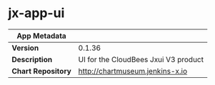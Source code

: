 # jx-app-ui

|App Metadata||
|---|---|
| **Version** | 0.1.36 |
| **Description** | UI for the CloudBees Jxui V3 product |
| **Chart Repository** | http://chartmuseum.jenkins-x.io |
